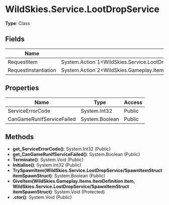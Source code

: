 ﻿# WildSkies.Service.LootDropService

**Type**: Class

## Fields

| Name | Type | Access |
|------|------|--------|
| RequestItem | System.Action`1<WildSkies.Service.LootDropService/SpawnItemStruct> | Public |
| RequestInstantiation | System.Action`2<WildSkies.Gameplay.Items.ItemDefinition,WildSkies.Service.LootDropService/SpawnItemStruct> | Public |

## Properties

| Name | Type | Access |
|------|------|--------|
| ServiceErrorCode | System.Int32 | Public |
| CanGameRunIfServiceFailed | System.Boolean | Public |

## Methods

- **get_ServiceErrorCode()**: System.Int32 (Public)
- **get_CanGameRunIfServiceFailed()**: System.Boolean (Public)
- **Terminate()**: System.Void (Public)
- **Initialise()**: System.Int32 (Public)
- **TrySpawnItem(WildSkies.Service.LootDropService/SpawnItemStruct itemSpawnStruct)**: System.Boolean (Public)
- **GiveItem(WildSkies.Gameplay.Items.ItemDefinition item, WildSkies.Service.LootDropService/SpawnItemStruct itemSpawnStruct)**: System.Void (Protected)
- **.ctor()**: System.Void (Public)

